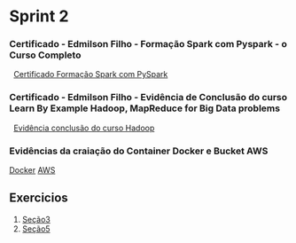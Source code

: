 # Sprint 2

### Certificado - Edmilson Filho - Formação Spark com Pyspark - o Curso Completo
&nbsp;
[Certificado Formação Spark com PySpark](/Sprint7/Certificados%20e%20Evidências/Formação%20Spark%20com%20Pyspark%20-%20o%20Curso%20Completo.jpg)

### Certificado - Edmilson Filho - Evidência de Conclusão do curso Learn By Example Hadoop, MapReduce for Big Data problems
&nbsp;
[Evidência conclusão do curso Hadoop](/Sprint7/Certificados%20e%20Evidências/Evidência%20de%20Conclusão%20do%20curso%20Learn%20By%20Example%20Hadoop,%20MapReduce%20for%20Big%20Data%20problems.png)

### Evidências da craiação do Container Docker e Bucket AWS
[Docker](/Sprint7/Certificados%20e%20Evidências/Docker.png)
[AWS](/Sprint7/Certificados%20e%20Evidências/AWS.png)

## Exercicios 
1. [Seção3](<Seção 3>)
2. [Seção5](<Seção 5>)